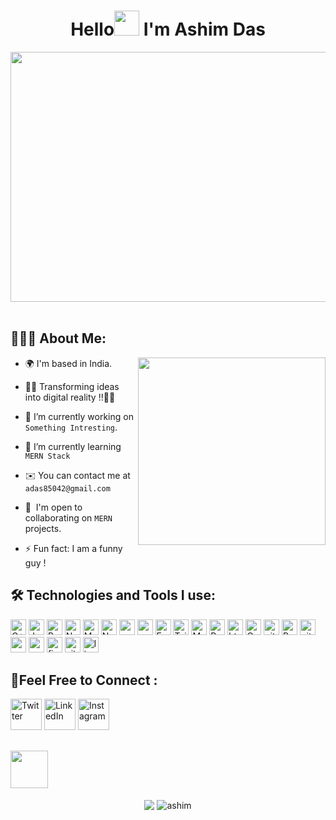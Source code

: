 <h1 align="center">Hello<img src="https://raw.githubusercontent.com/Tarikul-Islam-Anik/Animated-Fluent-Emojis/master/Emojis/Hand%20gestures/Waving%20Hand.png" width="40px" height="40px"> I'm Ashim Das</h1>



<div align="center">
  <img src ="https://user-images.githubusercontent.com/74038190/225813708-98b745f2-7d22-48cf-9150-083f1b00d6c9.gif" height="400px" width="900px" />
  
</div>

 <br/>

## 👨🏻‍💻 About Me:

<img  src="https://user-images.githubusercontent.com/74038190/216644497-1951db19-8f3d-4e44-ac08-8e9d7e0d94a7.gif" height="300px" align="right" />


- 🌍 I'm based in India.

- 👨‍💻 Transforming ideas into digital reality !!🚀✨

- 🔭 I’m currently working on `Something Intresting`.

- 🌱 I’m currently learning `MERN Stack`

<!-- ✉️👯 I’m looking to collaborate for `Dev Projects`-->    
- ✉️ You can contact me at `adas85042@gmail.com`<img/>

- 🤝  I'm open to collaborating on `MERN` projects.

<!-- 💬 Ask me about anything, Except Maths :sweat_smile:-->


- ⚡ Fun fact: I am a funny guy !

## 🛠️ Technologies and Tools I use:

<p>
<img alt="C++" src="https://img.shields.io/badge/C%2B%2B-00599C?style=for-the-badge&logo=c%2B%2B&logoColor=white" height="25px"/>
<img alt="Javascript" src="https://img.shields.io/badge/JavaScript-323330?style=for-the-badge&logo=javascript&logoColor=F7DF1E"  height="25px"/>
<img alt="React" src="https://img.shields.io/badge/React-20232A?style=for-the-badge&logo=react&logoColor=61DAFB" height="25px"/>
<img alt="NextJs" src="https://img.shields.io/badge/Next-black?style=for-the-badge&logo=next.js&logoColor=white" height="25px"/>
<img alt="MongoDB" src="https://img.shields.io/badge/-MongoDB-13aa52?style=flat-square&logo=mongodb&logoColor=white"  height="25px"/>
<img alt="Nodejs" src="https://img.shields.io/badge/-Nodejs-43853d?style=flat-square&logo=Node.js&logoColor=white"  height="25px"/>
<img alt="npm" src="https://img.shields.io/badge/NPM-%23000000.svg?style=for-the-badge&logo=npm&logoColor=white" height="25px"/>
<img alt="redux" src="https://img.shields.io/badge/-Redux-764ABC?style=flat-square&logo=redux&logoColor=white" height="25px"/>
 <img alt="Express" src="https://img.shields.io/badge/express.js-%23404d59.svg?style=for-the-badge&logo=express&logoColor=%2361DAFB" height="25px"/>
<img alt="Tailwidcss" src="https://img.shields.io/badge/Tailwind_CSS-38B2AC?style=for-the-badge&logo=tailwind-css&logoColor=white" height="25px"/>
<!--<img alt="Bootstrap" src="https://img.shields.io/badge/Bootstrap-563D7C?style=for-the-badge&logo=bootstrap&logoColor=white" height="25px"/>-->
<img alt="Material UI" src="https://img.shields.io/badge/Material--UI-0081CB?style=for-the-badge&logo=material-ui&logoColor=white" height="25px"/>
<img alt="Python" src="https://img.shields.io/badge/Python-14354C?style=for-the-badge&logo=python&logoColor=white" height="25px"/>
<!--<img alt="Markdown" src="https://img.shields.io/badge/Markdown-000000?style=for-the-badge&logo=markdown&logoColor=white"  height="25px"/>-->
<img alt="html5" src="https://img.shields.io/badge/HTML5-E34F26?style=for-the-badge&logo=html5&logoColor=white" height="25px"/>
<img alt="Css3" src="https://img.shields.io/badge/CSS3-1572B6?style=for-the-badge&logo=css3&logoColor=white" height="25px"/>
<!--<img alt="Jquery" src="https://img.shields.io/badge/jquery-%230769AD.svg?style=for-the-badge&logo=jquery&logoColor=white" height="25px"/>-->
<img alt="git" src="https://img.shields.io/badge/-Git-F05032?style=flat-square&logo=git&logoColor=white" height="25px"/>
<!--<img alt="Brave browser" src="https://img.shields.io/badge/-Brave_Browser-FB542B?style=flat-square&logo=brave&logoColor=white" height="25px"/>-->
<img alt="Prettier" src="https://img.shields.io/badge/-Prettier-F7B93E?style=flat-square&logo=prettier&logoColor=white" height="25px"/>
 <img alt="github actions" src="https://img.shields.io/badge/-Github_Actions-2088FF?style=flat-square&logo=github-actions&logoColor=white" height="25px"/>
 <img alt="postman" src="https://img.shields.io/badge/-Postman-00C7B7?style=flat-square&logo=postman&logoColor=white" height="25px"/>
 <img alt="mysql" src="https://img.shields.io/badge/MySQL-005C84?style=for-the-badge&logo=mysql&logoColor=white" height="25px"/>
<img alt="firebase" src="https://img.shields.io/badge/firebase-ffca28?style=for-the-badge&logo=firebase&logoColor=black" height="25px"/>
<img alt="vite" src="https://img.shields.io/badge/Vite-B73BFE?style=for-the-badge&logo=vite&logoColor=FFD62E" height="25px"/>
<img alt="linux" src="https://img.shields.io/badge/Linux-FCC624?style=for-the-badge&logo=linux&logoColor=black" height="25px"/>
  
  
  
</p>

## 🔗Feel Free to Connect :

<p> <a href="https://twitter.com/ashimdas_48" target="_blank"><img alt="Twitter" src="https://user-images.githubusercontent.com/74038190/235294011-b8074c31-9097-4a65-a594-4151b58743a8.gif"  height="50px"/></a> <a href="https://www.linkedin.com/in/ashimdas02/" target="_blank"><img alt="LinkedIn" src="https://user-images.githubusercontent.com/74038190/235294012-0a55e343-37ad-4b0f-924f-c8431d9d2483.gif"  height="50px"/></a> <a href="https://www.instagram.com/thisis_ashim" target="_blank"><img alt="Instagram" src="https://user-images.githubusercontent.com/74038190/235294013-a33e5c43-a01c-43f6-b44d-a406d8b4ab75.gif"  target="_blank"  height="50px"/></a>
</p>

<!--## 🤝 Support Me:

<a href="" target="_blank"><img src="https://user-images.githubusercontent.com/74038190/216120974-24a76b31-7f39-41f1-a38f-b3c1377cc612.png" alt="Buy Me A Coffee" height="60px" width="60px"></a> -->

##  <img src="https://user-images.githubusercontent.com/74038190/216122049-276bc7a5-c760-4849-805a-995d8fa6ea13.png" height="60px" width="60px">

<div align="center">
  <img align="center" src="https://github-readme-stats.anuraghazra1.vercel.app/api?username=Ashim-das123&show_icons=true" />
  <img align="center" src="https://github-readme-streak-stats.herokuapp.com/?user=Ashim-das123&" alt="ashim" />
</div>
